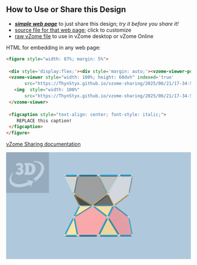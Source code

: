 
## How to Use or Share this Design

 - [***simple web page***](<https://ThynStyx.github.io/vzome-sharing/2025/06/21/17-34-56-Q₅^minus-Eg(R₅R₅)Q₅^minusE/>) to just share this design; *try it before you share it!*
 - [source file for that web page](<https://github.com/ThynStyx/vzome-sharing/edit/main/2025/06/21/17-34-56-Q₅^minus-Eg(R₅R₅)Q₅^minusE/index.md>); click to customize
 - [raw vZome file](<https://raw.githubusercontent.com/ThynStyx/vzome-sharing/main/2025/06/21/17-34-56-Q₅^minus-Eg(R₅R₅)Q₅^minusE/Q₅^minus-Eg(R₅R₅)Q₅^minusE.vZome>) to use in vZome desktop or vZome Online
 
 HTML for embedding in any web page:
 ```html
<figure style="width: 87%; margin: 5%">
  
  <div style='display:flex;'><div style='margin: auto;'><vzome-viewer-previous label='prev step'></vzome-viewer-previous><vzome-viewer-next label='next step'></vzome-viewer-next></div></div>
  <vzome-viewer style="width: 100%; height: 60dvh" indexed='true'
        src="https://ThynStyx.github.io/vzome-sharing/2025/06/21/17-34-56-Q₅^minus-Eg(R₅R₅)Q₅^minusE/Q₅^minus-Eg(R₅R₅)Q₅^minusE.vZome" >
    <img  style="width: 100%"
        src="https://ThynStyx.github.io/vzome-sharing/2025/06/21/17-34-56-Q₅^minus-Eg(R₅R₅)Q₅^minusE/Q₅^minus-Eg(R₅R₅)Q₅^minusE.png" >
  </vzome-viewer>

  <figcaption style="text-align: center; font-style: italic;">
     REPLACE this caption!
  </figcaption>
</figure>

 ```

[vZome Sharing documentation](https://vzome.github.io/vzome/sharing.html#how-it-works)

![Image](<Q₅^minus-Eg(R₅R₅)Q₅^minusE.png>)

